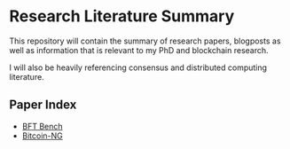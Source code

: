 # Research Literature Summary

This repository will contain the summary of research papers, blogposts as well
as information that is relevant to my PhD and blockchain research.

I will also be heavily referencing consensus and distributed computing literature.


## Paper Index

- [BFT Bench](papers/bftbench_gupta.md)
- [Bitcoin-NG](papers/bitcoin_ng.md)
